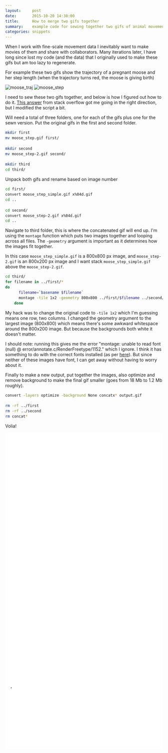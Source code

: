```yaml
---
layout: 	post
date: 		2015-10-20 14:30:00
title: 		How to merge two gifs together
summary: 	example code for sewing together two gifs of animal movement into a single gif using imagemagick
categories: snippets
---
```


When I work with fine-scale movement data I inevitably want to make movies of them and share with collaborators. Many iterations later, I have long since lost my code (and the data) that I originally used to make these gifs but am too lazy to regenerate.

For example these two gifs show the trajectory of a pregnant moose and her step length (when the trajectory turns red, the moose is giving birth)

![moose_traj](../images/moose_step_simple.gif)
![moose_step](../images/moose_step-2.gif)

I need to sew these two gifs together, and below is how I  figured out how to do it. [This answer](http://unix.stackexchange.com/a/53443) from stack overflow got me going in the right direction, but I modified the script a bit.

Will need a total of three folders, one for each of the gifs plus one for the sewn version. Put the original gifs in the first and second folder.

```bash
mkdir first
mv moose_step.gif first/

mkdir second
mv moose_step-2.gif second/

mkdir third
cd third/
```

Unpack both gifs and rename based on image number

```bash
cd first/
convert moose_step_simple.gif x%04d.gif
cd ..

cd second/
convert moose_step-2.gif x%04d.gif
cd ..
```

Navigate to third folder, this is where the concatenated gif will end up. I'm using the `montage` function which puts two images together and looping across all files. The `-geometry` argument is important as it determines how the images fit together.

In this case `moose_step_simple.gif` is a 800x800 px image, and `moose_step-2.gif` is an 800x200 px image and I want stack `moose_step_simple.gif`  above the `moose_step-2.gif`.


```bash
cd third/
for filename in ../first/*
do
	  filename=`basename $filename`
	  montage -tile 1x2 -geometry 800x800 ../first/$filename ../second/$filename concat$filename
    done
```

My hack was to change the original code to `-tile 1x2` which I'm guessing means one row, two columns. I changed the geometry argument to the largest image (800x800) which means there's some awkward whitespace around the 800x200 image. But because the backgrounds both white it doesn't matter.

I should note: running this gives me the error "montage: unable to read font (null) @ error/annotate.c/RenderFreetype/1152." which I ignore. I think it has something to do with the correct fonts installed (as per [here](http://www.imagemagick.org/discourse-server/viewtopic.php?t=20529)). But since neither of these images have font, I can get away without having to worry about it.

Finally to make a new output, put together the images, also optimize and remove background to make the final gif smaller (goes from 18 Mb to 1.2 Mb roughly).

```bash
convert -layers optimize -background None concatx* output.gif

rm -rf ../first
rm -rf ../second
rm concat*
```

Volia!

![concat_moose](../images/output.gif)
